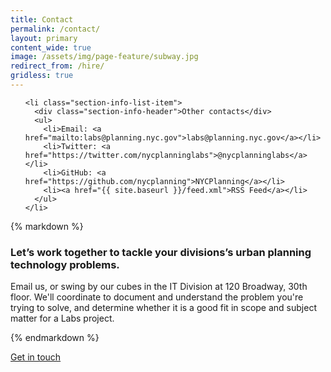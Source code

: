 ```yaml
---
title: Contact
permalink: /contact/
layout: primary
content_wide: true
image: /assets/img/page-feature/subway.jpg
redirect_from: /hire/
gridless: true
---
```

<div class="usa-grid-full usa-grid-reversed">
<aside class="usa-grid usa-section usa-grid-reversed-right usa-width-one-third section-info section-info-gray">
  <ul>

    <li class="section-info-list-item">
      <div class="section-info-header">Other contacts</div>
      <ul>
        <li>Email: <a href="mailto:labs@planning.nyc.gov">labs@planning.nyc.gov</a></li>
        <li>Twitter: <a href="https://twitter.com/nycplanninglabs">@nycplanninglabs</a></li>
        <li>GitHub: <a href="https://github.com/nycplanning">NYCPlanning</a></li>
        <li><a href="{{ site.baseurl }}/feed.xml">RSS Feed</a></li>
      </ul>
    </li>
  </ul>
</aside>
<div class="usa-grid usa-section usa-width-two-thirds">
{% markdown %}

### Let’s work together to tackle your divisions’s urban planning technology problems.

Email us, or swing by our cubes in the IT Division at 120 Broadway, 30th floor.  We'll coordinate to document and understand the problem you're trying to solve, and determine whether it is a good fit in scope and subject matter for a Labs project.  

{% endmarkdown %}

<a class="usa-button usa-button-marginless" href="mailto:labs@planning.nyc.gov">Get in touch</a>
</div>

</div>

